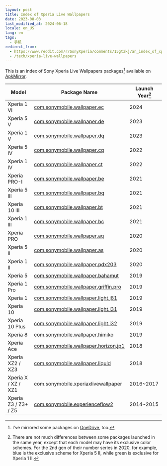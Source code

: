```yaml
---
layout: post
title: Index of Xperia Live Wallpapers
date: 2023-08-03
last_modified_at: 2024-06-18
locale: en_US
lang: en
tags:
  - 手机
redirect_from:
  - https://www.reddit.com/r/SonyXperia/comments/15gtzkj/an_index_of_xperia_live_wallpapers_packages/
  - /tech/xperia-live-wallpapers
---
```


This is an index of Sony Xperia Live Wallpapers packages[^1] available on [ApkMirror](https://www.apkmirror.com).

[^1]: I've mirrored some packages on [OneDrive](https://1drv.ms/f/s!As8fb6-4t65Kip0fs5v1yT_LuMN1tw?e=Ldwwl3), too.

| Model                | Package Name                                                                                                         | Launch Year[^2] |
| -------------------- | -------------------------------------------------------------------------------------------------------------------- | --------------- |
| Xperia 1 VI          | [com.sonymobile.wallpaper.ec](https://www.apkmirror.com/apk/sony-mobile-communications/xperia-wallpaper-20)          | 2024            |
| Xperia 5 V           | [com.sonymobile.wallpaper.de](https://www.apkmirror.com/apk/sony-mobile-communications/xperia-wallpaper-19)          | 2023            |
| Xperia 1 V           | [com.sonymobile.wallpaper.dq](https://www.apkmirror.com/apk/sony-mobile-communications/xperia-wallpaper-16)          | 2023            |
| Xperia 5 IV          | [com.sonymobile.wallpaper.cq](https://www.apkmirror.com/apk/sony-mobile-communications/xperia-wallpaper-18)          | 2022            |
| Xperia 1 IV          | [com.sonymobile.wallpaper.ct](https://www.apkmirror.com/apk/sony-mobile-communications/xperia-wallpaper-17)          | 2022            |
| Xperia PRO-I         | [com.sonymobile.wallpaper.be](https://www.apkmirror.com/apk/sony-mobile-communications/xperia-wallpaper-15)          | 2021            |
| Xperia 5 III         | [com.sonymobile.wallpaper.bq](https://www.apkmirror.com/apk/sony-mobile-communications/xperia-wallpaper-14)          | 2021            |
| Xperia 10 III        | [com.sonymobile.wallpaper.bt](https://www.apkmirror.com/apk/sony-mobile-communications/xperia-wallpaper-13)          | 2021            |
| Xperia 1 III         | [com.sonymobile.wallpaper.bc](https://www.apkmirror.com/apk/sony-mobile-communications/xperia-wallpaper-10)          | 2021            |
| Xperia PRO           | [com.sonymobile.wallpaper.aq](https://www.apkmirror.com/apk/sony-mobile-communications/xperia-wallpaper-7)           | 2020            |
| Xperia 5 II          | [com.sonymobile.wallpaper.as](https://www.apkmirror.com/apk/sony-mobile-communications/xperia-wallpaper-2)           | 2020            |
| Xperia 1 II          | [com.sonymobile.wallpaper.pdx203](https://www.apkmirror.com/apk/sony-mobile-communications/xperia-wallpaper-4)       | 2020            |
| Xperia 5             | [com.sonymobile.wallpaper.bahamut](https://www.apkmirror.com/apk/sony-mobile-communications/xperia-wallpaper-9)      | 2019            |
| Xperia 1 Pro         | [com.sonymobile.wallpaper.griffin.pro](https://www.apkmirror.com/apk/sony-mobile-communications/xperia-wallpaper-12) | 2019            |
| Xperia 1             | [com.sonymobile.wallpaper.light.j81](https://www.apkmirror.com/apk/sony-mobile-communications/xperia-wallpaper-6)    | 2019            |
| Xperia 10            | [com.sonymobile.wallpaper.light.i31](https://www.apkmirror.com/apk/sony-mobile-communications/xperia-wallpaper-5)    | 2019            |
| Xperia 10 Plus       | [com.sonymobile.wallpaper.light.i32](https://www.apkmirror.com/apk/sony-mobile-communications/xperia-wallpaper-3)    | 2019            |
| Xperia 8             | [com.sonymobile.wallpaper.himiko](https://www.apkmirror.com/apk/sony-mobile-communications/xperia-wallpaper-11)      | 2019            |
| Xperia Ace           | [com.sonymobile.wallpaper.horizon.jp1](https://www.apkmirror.com/apk/sony-mobile-communications/xperia-wallpaper-8)  | 2018            |
| Xperia XZ2 / XZ3     | [com.sonymobile.wallpaper.liquid](https://www.apkmirror.com/apk/sony-mobile-communications/xperia-wallpaper)         | 2018            |
| Xperia X / XZ / XZ1  | com.sonymobile.xperiaxlivewallpaper                                                                                  | 2016~2017       |
| Xperia Z3 / Z3+ / Z5 | [com.sonymobile.experienceflow2](https://www.apkmirror.com/apk/sony-mobile-communications/xperia-live-wallpaper)     | 2014~2015       |

[^2]: There are not much differences between some packages launched in the same year, except that each model may have its exclusive color schemes. For the 2nd gen of their number series in 2020, for example, blue is the exclusive scheme for Xperia 5 II, while green is exclusive for Xperia 1 II.